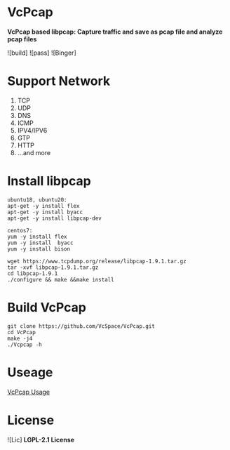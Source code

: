 # VcPcap
**VcPcap based libpcap: Capture traffic and save as pcap file and analyze pcap files**

![build] ![pass] ![Binger]

# Support Network
1. TCP
2. UDP
3. DNS
4. ICMP
5. IPV4/IPV6
6. GTP
7. HTTP
8. ...and more


# Install libpcap
```
ubuntu18, ubuntu20: 
apt-get -y install flex
apt-get -y install byacc
apt-get -y install libpcap-dev

centos7:
yum -y install flex 
yum -y install  byacc 
yum -y install bison

wget https://www.tcpdump.org/release/libpcap-1.9.1.tar.gz
tar -xvf libpcap-1.9.1.tar.gz
cd libpcap-1.9.1
./configure && make &&make install
```
# Build VcPcap
```
git clone https://github.com/VcSpace/VcPcap.git
cd VcPcap
make -j4
./Vcpcap -h
```

# Useage
[VcPcap Usage](https://VcSpace.github.io/post/VcPcap)

# License
![Lic]  **LGPL-2.1 License**
